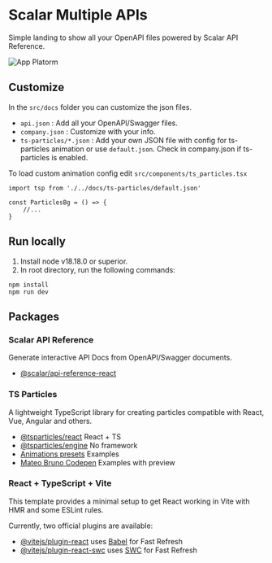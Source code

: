 # Scalar Multiple APIs
Simple landing to show all your OpenAPI files powered by Scalar API Reference.

![App Platorm](https://i.imgur.com/dwFzQgS.png)

## Customize
In the `src/docs` folder you can customize the json files.
- `api.json` : Add all your OpenAPI/Swagger files.
- `company.json` : Customize with your info.
- `ts-particles/*.json` : Add your own JSON file with config for ts-particles animation or use `default.json`. Check in company.json if ts-particles is enabled.

To load custom animation config edit `src/components/ts_particles.tsx`
```tsx
import tsp from './../docs/ts-particles/default.json'

const ParticlesBg = () => { 
    //...
}
```

## Run locally
1. Install node v18.18.0 or superior.
2. In root directory, run the following commands:

```shell
npm install
npm run dev
```

## Packages

### Scalar API Reference
Generate interactive API Docs from OpenAPI/Swagger documents.
- [@scalar/api-reference-react](https://github.com/scalar/scalar)

### TS Particles
A lightweight TypeScript library for creating particles compatible with React, Vue, Angular and others.

- [@tsparticles/react](https://github.com/tsparticles/react/#readme) React + TS
- [@tsparticles/engine](https://github.com/tsparticles/tsparticles) No framework
- [Animations presets](https://particles.js.org/samples/presets/index.html) Examples
- [Mateo Bruno Codepen](https://codepen.io/collection/DPOage?cursor=eyJwYWdlIjoxfQ==) Examples with preview

### React + TypeScript + Vite

This template provides a minimal setup to get React working in Vite with HMR and some ESLint rules.

Currently, two official plugins are available:

- [@vitejs/plugin-react](https://github.com/vitejs/vite-plugin-react/blob/main/packages/plugin-react/README.md) uses [Babel](https://babeljs.io/) for Fast Refresh
- [@vitejs/plugin-react-swc](https://github.com/vitejs/vite-plugin-react-swc) uses [SWC](https://swc.rs/) for Fast Refresh
